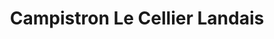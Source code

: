 ---
title: "Campistron Le Cellier Landais"
url: /soorts-hossegor/campistron-le-cellier-landais/
shop: Käse
---